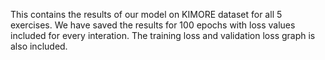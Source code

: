 This contains the results of our model on KIMORE dataset for all 5 exercises. We have saved the results for 100 epochs with loss values included for every interation. The training loss and validation loss graph is also included.
